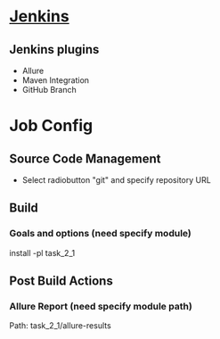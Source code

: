 # [Jenkins](https://www.jenkins.io/doc/book/installing/linux/)


## Jenkins plugins
- Allure
- Maven Integration
- GitHub Branch

# Job Config

## Source Code Management
 - Select radiobutton "git" and specify repository URL

## Build
### Goals and options (need specify module)
install -pl task_2_1 

## Post Build Actions
### Allure Report (need specify module path)
Path: task_2_1/allure-results

